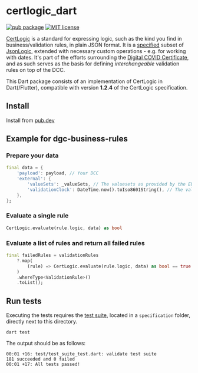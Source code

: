 # certlogic_dart

[![pub package](https://img.shields.io/pub/v/certlogic_dart.svg)](https://pub.dartlang.org/packages/certlogic_dart)
[![MIT license](https://img.shields.io/badge/License-MIT-blue.svg)](https://mit-license.org/)

[CertLogic](https://github.com/ehn-dcc-development/dgc-business-rules/tree/main/certlogic) is a standard for expressing logic, such as the kind you find in business/validation rules, in plain JSON format.
It is a [specified](https://github.com/ehn-dcc-development/dgc-business-rules/blob/main/certlogic/specification/README.md) subset of [JsonLogic](https://jsonlogic.com/), extended with necessary custom operations - e.g. for working with dates.
It's part of the efforts surrounding the [Digital COVID Certificate](https://ec.europa.eu/info/live-work-travel-eu/coronavirus-response/safe-covid-19-vaccines-europeans/eu-digital-covid-certificate_en), and as such serves as the basis for defining _interchangeable_ validation rules on top of the DCC.

This Dart package consists of an implementation of CertLogic in Dart(/Flutter), compatible with version **1.2.4** of the CertLogic specification.



## Install

Install from [pub.dev](https://pub.dev/packages/certlogic_dart/install)

## Example for dgc-business-rules

### Prepare your data

```dart
final data = {
    'payload': payload, // Your DCC
    'external': {
        'valueSets': _valueSets, // The valuesets as provided by the EU GW
        'validationClock': DateTime.now().toIso8601String(), // The validation time
    },
};
```

### Evaluate a single rule

```dart
CertLogic.evaluate(rule.logic, data) as bool
```

### Evaluate a list of rules and return all failed rules

```dart
final failedRules = validationRules
    ?.map(
        (rule) => CertLogic.evaluate(rule.logic, data) as bool == true ? null : rule,
    )
    .whereType<ValidationRule>()
    .toList();
```

## Run tests

Executing the tests requires the [test suite](https://github.com/ehn-dcc-development/dgc-business-rules/tree/main/certlogic/specification/testSuite), located in a `specification` folder, directly next to this directory.

```
dart test
```

The output should be as follows:
```
00:01 +16: test/test_suite_test.dart: validate test suite
181 succeeded and 0 failed
00:01 +17: All tests passed!
```